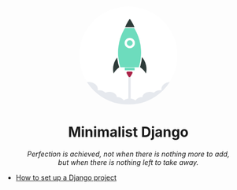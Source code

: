 
<div style="height: 200px; width: 200px; border-radius: 100%; overflow: hidden; margin: 0 auto">
  <img src="https://raw.githubusercontent.com/ViggieM/minimalistdjango/main/images/django-rocket.svg" alt="django rocket">
</div>

<h1 style="text-align: center">Minimalist Django</h1>

<p style="text-align: center; font-style: italic">
Perfection is achieved, not when there is nothing more to add, <br> but when there is nothing left to take away.
</p>

* [How to set up a Django project](pages/create-a-django-project.md)

